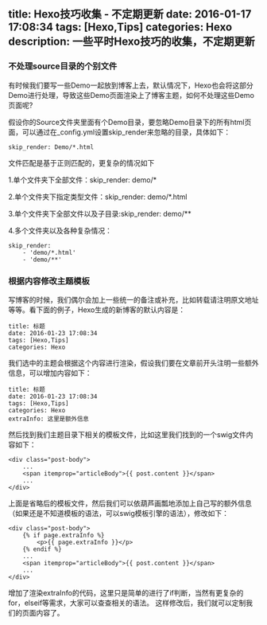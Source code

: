 title: Hexo技巧收集 - 不定期更新
date: 2016-01-17 17:08:34
tags: [Hexo,Tips]
categories: Hexo
description: 一些平时Hexo技巧的收集，不定期更新
---
### 不处理source目录的个别文件
有时候我们要写一些Demo一起放到博客上去，默认情况下，Hexo也会将这部分Demo进行处理，导致这些Demo页面渲染上了博客主题，如何不处理这些Demo页面呢? 

假设你的Source文件夹里面有个Demo目录，要忽略Demo目录下的所有html页面，可以通过在_config.yml设置skip_render来忽略的目录，具体如下：
```
skip_render: Demo/*.html
```
文件匹配是基于正则匹配的，更复杂的情况如下

1.单个文件夹下全部文件：skip_render: demo/*

2.单个文件夹下指定类型文件：skip_render: demo/*.html 

3.单个文件夹下全部文件以及子目录:skip_render: demo/** 

4.多个文件夹以及各种复杂情况：
```
skip_render:
    - 'demo/*.html'
    - 'demo/**'
```

### 根据内容修改主题模板
写博客的时候，我们偶尔会加上一些统一的备注或补充，比如转载请注明原文地址等等。看下面的例子，Hexo生成的新博客的默认内容是：
```
title: 标题
date: 2016-01-23 17:08:34
tags: [Hexo,Tips]
categories: Hexo
```
我们选中的主题会根据这个内容进行渲染，假设我们要在文章前开头注明一些额外信息，可以增加内容如下：
```
title: 标题
date: 2016-01-23 17:08:34
tags: [Hexo,Tips]
categories: Hexo
extraInfo: 这里是额外信息
```
然后找到我们主题目录下相关的模板文件，比如这里我们找到的一个swig文件内容如下：
```
<div class="post-body">
    ...
	<span itemprop="articleBody">{{ post.content }}</span>
    ...
</div>
```
上面是省略后的模板文件，然后我们可以依葫芦画瓢地添加上自己写的额外信息（如果还是不知道模板的语法，可以swig模板引擎的语法），修改如下：
```
<div class="post-body">
	{% if page.extraInfo %}
		<p>{{ page.extraInfo }}</p>
	{% endif %}
    ...
	<span itemprop="articleBody">{{ post.content }}</span>
    ...
</div>
```
增加了渲染extraInfo的代码，这里只是简单的进行了if判断，当然有更复杂的for，elseif等需求，大家可以查查相关的语法。
这样修改后，我们就可以定制我们的页面内容了。